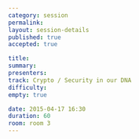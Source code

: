```yaml
---
category: session
permalink: 
layout: session-details
published: true
accepted: true

title: 
summary: 
presenters: 
track: Crypto / Security in our DNA
difficulty:
empty: true

date: 2015-04-17 16:30
duration: 60
room: room 3
---
```

